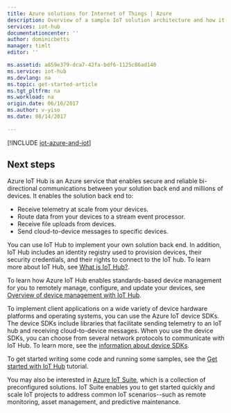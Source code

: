 ```yaml
---
title: Azure solutions for Internet of Things | Azure
description: Overview of a sample IoT solution architecture and how it relates to devices, the Azure IoT Hub service, Azure IoT device SDKs, Azure IoT service SDKs, and other Azure services
services: iot-hub
documentationcenter: ''
author: dominicbetts
manager: timlt
editor: ''

ms.assetid: a859e379-dca7-42fa-bdf6-1125c86ad140
ms.service: iot-hub
ms.devlang: na
ms.topic: get-started-article
ms.tgt_pltfrm: na
ms.workload: na
origin.date: 06/16/2017
ms.author: v-yiso
ms.date: 08/14/2017
 
---
```


[!INCLUDE [iot-azure-and-iot](../../includes/iot-azure-and-iot.md)]

## Next steps
Azure IoT Hub is an Azure service that enables secure and reliable bi-directional communications between your solution back end and millions of devices. It enables the solution back end to:

- Receive telemetry at scale from your devices.
- Route data from your devices to a stream event processor.
- Receive file uploads from devices.
- Send cloud-to-device messages to specific devices.

You can use IoT Hub to implement your own solution back end. In addition, IoT Hub includes an identity registry used to provision devices, their security credentials, and their rights to connect to the IoT hub. To learn more about IoT Hub, see [What is IoT Hub?][lnk-iot-hub].

To learn how Azure IoT Hub enables standards-based device management for you to remotely manage, configure, and update your devices, see [Overview of device management with IoT Hub][lnk-device-management].

To implement client applications on a wide variety of device hardware platforms and operating systems, you can use the Azure IoT device SDKs. The device SDKs include libraries that facilitate sending telemetry to an IoT hub and receiving cloud-to-device messages. When you use the device SDKs, you can choose from several network protocols to communicate with IoT Hub. To learn more, see the [information about device SDKs][lnk-device-sdks].

To get started writing some code and running some samples, see the [Get started with IoT Hub][lnk-getstarted] tutorial.

You may also be interested in [Azure IoT Suite][lnk-iot-suite], which is a collection of preconfigured solutions. IoT Suite enables you to get started quickly and scale IoT projects to address common IoT scenarios--such as remote monitoring, asset management, and predictive maintenance.

[lnk-getstarted]: ./iot-hub-csharp-csharp-getstarted.md
[lnk-device-sdks]: https://github.com/Azure/azure-iot-sdks
[lnk-iot-hub]: ./iot-hub-what-is-iot-hub.md
[lnk-iot-suite]: /iot-suite/
[lnk-iotdev]: https://www.azure.cn/develop/iot/
[lnk-device-management]: ./iot-hub-device-management-overview.md

<!--Update_Description:update meta properties and link references-->
